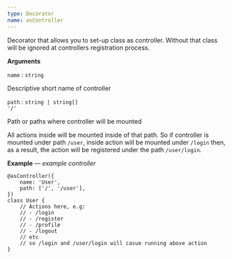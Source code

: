 ```yaml
---
type: Decorator
name: asController
---
```


Decorator that allows you to set-up class as controller. Without that class will be ignored at controllers registration process.

<strong>Arguments</strong>
<div class="list">
<div class="list-item">
    <code>name</code> : <code>string</code>
    <div class="list-tag">
        <tag type="required" />
    </div>
    <div class="list-desc">
        <p>
            Descriptive short name of controller
        </p>
    </div>
</div>
<div class="list-item">
    <code>path</code> : <code>string | string[]</code>
    <div class="list-tag">
        <tag type="default"><code>'/'</code></tag>
    </div>
    <div class="list-desc">
        <p>
            Path or paths where controller will be mounted
        </p>
        <p>
            All actions inside will be mounted inside of that path. So if controller is mounted under path <code>/user</code>, inside action will be mounted under <code>/login</code> then, as a result, the action will be registered under the path <code>/user/login</code>.
        </p>
    </div>
</div>
</div>


<strong>Example</strong> &mdash; <i>example controller</i>

```tsx
@asController({
    name: 'User',
    path: ['/', '/user'],
})
class User {
    // Actions here, e.g:
    // - /login
    // - /register
    // - /profile
    // - /logout
    // etc
    // so /login and /user/login will casue running above action
}
```
